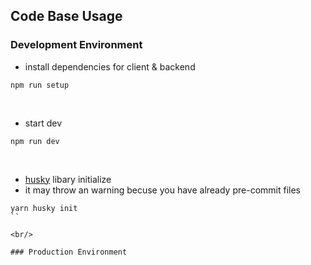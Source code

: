 ## Code Base Usage

### Development Environment

- install dependencies for client & backend

```
npm run setup
```

<br/>

- start dev

```
npm run dev
```

<br/>

- [husky](https://typicode.github.io/husky/#/) libary initialize
- it may throw an warning becuse you have already pre-commit files

```
yarn husky init
``

<br/>

### Production Environment
```
